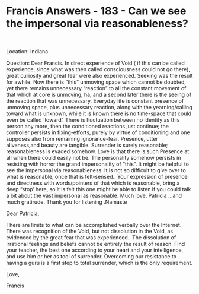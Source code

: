 # Francis Answers - 183 - Can we see the impersonal via reasonableness?

   

Location: Indiana   

Question: Dear Francis. In direct experience of Void ( if this can be called experience, since what was then called consciousness could not go there), great curiosity and great fear were also experienced. Seeking was the result for awhile. Now there is “this” unmoving space which cannot be doubted, yet there remains unnecessary “reaction” to all the constant movement of that which at core is unmoving, ha, and a second later there is the seeing of the reaction that was unnecessary. Everyday life is constant presence of unmoving space, plus unnecessary reaction, along with the yearning/calling toward what is unknown, while it is known there is no time-space that could even be called ‘toward’. There is fluctuation between no identity as this person any more, then the conditioned reactions just continue; the controller persists in fixing-efforts, purely by virtue of conditioning and one supposes also from remaining ignorance-fear. Presence, utter aliveness,and beauty are tangible. Surrender is surely reasonable; reasonableness is evaded somehow. Love is that there is such Presence at all when there could easily not be. The personality somehow persists in resisting with horror the grand impersonality of “this”. It might be helpful to see the impersonal via reasonableness. It is not so difficult to give over to what is reasonable, once that is felt-sensed.. Your expression of presence and directness with words/pointers of that which is reasonable, bring a deep “stop’ here, so it is felt this one might be able to listen if you could talk a bit about the vast impersonal as reasonable. Much love, Patricia …and much gratirude. Thank you for listening .Namaste

Dear Patricia,

There are limits to what can be accomplished verbally over the Internet. There was recognition of the Void, but not dissolution in the Void, as evidenced by the great fear that was experienced.  The dissolution of irrational feelings and beliefs cannot be entirely the result of reason. Find your teacher, the best one according to your heart and your intelligence, and use him or her as tool of surrender. Overcoming our resistance to having a guru is a first step to total surrender, which is the only requirement.

Love, 

Francis

